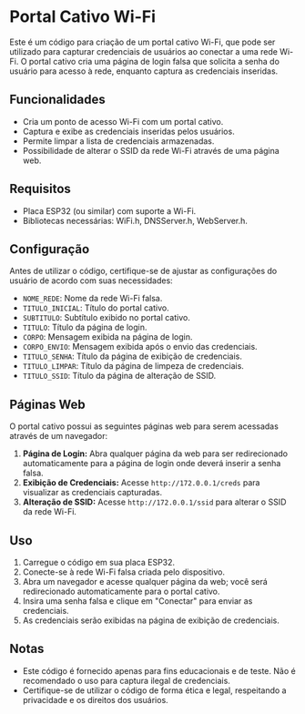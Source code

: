# Portal Cativo Wi-Fi

Este é um código para criação de um portal cativo Wi-Fi, que pode ser utilizado para capturar credenciais de usuários ao conectar a uma rede Wi-Fi. 
O portal cativo cria uma página de login falsa que solicita a senha do usuário para acesso à rede, enquanto captura as credenciais inseridas.

## Funcionalidades

- Cria um ponto de acesso Wi-Fi com um portal cativo.
- Captura e exibe as credenciais inseridas pelos usuários.
- Permite limpar a lista de credenciais armazenadas.
- Possibilidade de alterar o SSID da rede Wi-Fi através de uma página web.

## Requisitos

- Placa ESP32 (ou similar) com suporte a Wi-Fi.
- Bibliotecas necessárias: WiFi.h, DNSServer.h, WebServer.h.

## Configuração

Antes de utilizar o código, certifique-se de ajustar as configurações do usuário de acordo com suas necessidades:

- `NOME_REDE`: Nome da rede Wi-Fi falsa.
- `TITULO_INICIAL`: Título do portal cativo.
- `SUBTITULO`: Subtítulo exibido no portal cativo.
- `TITULO`: Título da página de login.
- `CORPO`: Mensagem exibida na página de login.
- `CORPO_ENVIO`: Mensagem exibida após o envio das credenciais.
- `TITULO_SENHA`: Título da página de exibição de credenciais.
- `TITULO_LIMPAR`: Título da página de limpeza de credenciais.
- `TITULO_SSID`: Título da página de alteração de SSID.

## Páginas Web

O portal cativo possui as seguintes páginas web para serem acessadas através de um navegador:

1. **Página de Login:** Abra qualquer página da web para ser redirecionado automaticamente para a página de login onde deverá inserir a senha falsa.
2. **Exibição de Credenciais:** Acesse `http://172.0.0.1/creds` para visualizar as credenciais capturadas.
3. **Alteração de SSID:** Acesse `http://172.0.0.1/ssid` para alterar o SSID da rede Wi-Fi.

## Uso

1. Carregue o código em sua placa ESP32.
2. Conecte-se à rede Wi-Fi falsa criada pelo dispositivo.
3. Abra um navegador e acesse qualquer página da web; você será redirecionado automaticamente para o portal cativo.
4. Insira uma senha falsa e clique em "Conectar" para enviar as credenciais.
5. As credenciais serão exibidas na página de exibição de credenciais.

## Notas

- Este código é fornecido apenas para fins educacionais e de teste. Não é recomendado o uso para captura ilegal de credenciais.
- Certifique-se de utilizar o código de forma ética e legal, respeitando a privacidade e os direitos dos usuários.
